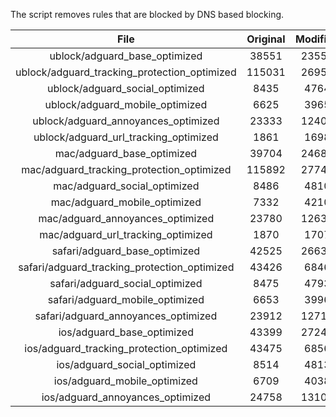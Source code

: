 The script removes rules that are blocked by DNS based blocking.


| File | Original | Modified |
|:----:|:-----:|:-----:|
| ublock/adguard_base_optimized | 38551 | 23559 |
| ublock/adguard_tracking_protection_optimized | 115031 | 26958 |
| ublock/adguard_social_optimized | 8435 | 4764 |
| ublock/adguard_mobile_optimized | 6625 | 3965 |
| ublock/adguard_annoyances_optimized | 23333 | 12408 |
| ublock/adguard_url_tracking_optimized | 1861 | 1698 |
| mac/adguard_base_optimized | 39704 | 24689 |
| mac/adguard_tracking_protection_optimized | 115892 | 27742 |
| mac/adguard_social_optimized | 8486 | 4810 |
| mac/adguard_mobile_optimized | 7332 | 4210 |
| mac/adguard_annoyances_optimized | 23780 | 12635 |
| mac/adguard_url_tracking_optimized | 1870 | 1707 |
| safari/adguard_base_optimized | 42525 | 26631 |
| safari/adguard_tracking_protection_optimized | 43426 | 6846 |
| safari/adguard_social_optimized | 8475 | 4793 |
| safari/adguard_mobile_optimized | 6653 | 3996 |
| safari/adguard_annoyances_optimized | 23912 | 12714 |
| ios/adguard_base_optimized | 43399 | 27241 |
| ios/adguard_tracking_protection_optimized | 43475 | 6856 |
| ios/adguard_social_optimized | 8514 | 4813 |
| ios/adguard_mobile_optimized | 6709 | 4038 |
| ios/adguard_annoyances_optimized | 24758 | 13105 |
